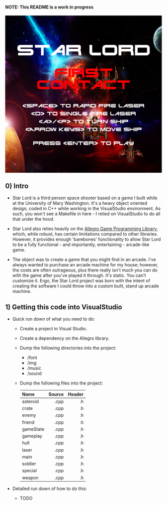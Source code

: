 <head>
	<link rel="stylesheet" type="text/css" href="./util/mdstyle.css">
</head>

<h4>NOTE: This README is a work in progress<h4>

<img src="./img/titleScreen.PNG" title="Title Screen" alt="Star Lord Title Screen" align="middle" />

<h2>0) Intro</h2>

+ Star Lord is a third person space shooter based on a game I built while at the University of Mary Washington. It's a heavy object oriented design, coded in C++ while working in the VisualStudio environment. As such, you won't see a Makefile in here - I relied on VisualStudio to do all that under the hood. 

+ Star Lord also relies heavily on the <a href="liballeg.org">Allegro Game Programming Library</a>, which, while robust, has certain limitations compared to other libraries. However, it provides enough 'barebones' functionality to allow Star Lord to be a fully functional - and importantly, entertaining - arcade-like game.

+ The object was to create a game that you might find in an arcade. I've always wanted to purchase an arcade machine for my house; however, the costs are often outrageous, plus there really isn't much you can do with the game after you've played it through. It's static. You can't customize it. Ergo, the Star Lord project was born with the intent of creating the software I could throw into a custom built, stand up arcade machine. 

<h2>1) Getting this code into VisualStudio</h2>

+ Quick run down of what you need to do:

	+ Create a project in Visual Studio. 

	+ Create a dependency on the Allegro library. 

	+ Dump the following directories into the project:

		+ /font
		+ /img
		+ /music
		+ /sound

	+ Dump the following files into the project:

		Name | Source | Header
		--- | ---: | ---:
		asteroid | .cpp | .h
		crate | .cpp  | .h
		enemy | .cpp | .h
		friend | .cpp | .h
		gameState | .cpp | .h
		gameplay | .cpp | .h
		hull | .cpp | .h
		laser | .cpp | .h
		main | .cpp | .h
		soldier | .cpp | .h
		special | .cpp | .h
		weapon | .cpp | .h

+ Detailed run down of how to do this:

	+ TODO 

